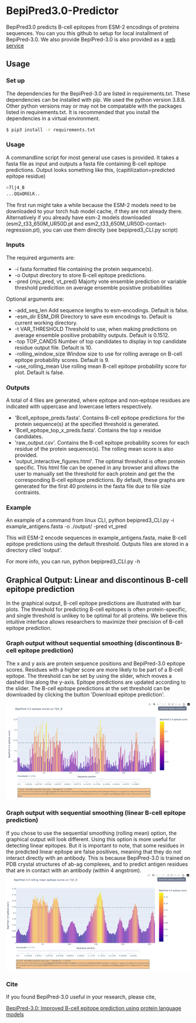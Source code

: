 # BepiPred3.0-Predictor
BepiPred3.0 predicts B-cell epitopes from ESM-2 encodings of proteins sequences. You can you this github to setup for local installment of BepiPred-3.0.
We also provide BepiPred-3.0 is also provided as a [web service](https://services.healthtech.dtu.dk/service.php?BepiPred-3.0)
## Usage
### Set up
The dependencies for the BepiPred-3.0 are listed in requirements.txt. These dependencies can be installed with pip. We used the python version 3.8.8. Other python versions may or may not be compatable with the packages listed in requirements.txt. It is recommended that you install the dependencies in a virtual environment. 
```bash
$ pip3 install -r requirements.txt
```

### Usage
A commandline script for most general use cases is provided. It takes a fasta file as input and outputs a fasta file containing B-cell epitope predictions. Output looks something like this, (capitilization=predicted epitope residue)
```bash
>7lj4_B
...QQaQRELK..
```

The first run might take a while because the ESM-2 models need to be downloaded to your torch hub model cache, if they are not already there. 
Alternatively if you already have esm-2 models downloaded (esm2_t33_650M_UR50D.pt and esm2_t33_650M_UR50D-contact-regression.pt), you can use them directly (see bepipred3_CLI.py script)

### Inputs 

The required arguments are:

* -i fasta formatted file containing the protein sequence(s).
* -o Output directory to store B-cell epitope predictions.
* -pred {mjv_pred, vt_pred} Majorty vote ensemble prediction or variable threshold predicition on average ensemble posistive probabilities


Optional arguments are:


* -add_seq_len          Add sequence lengths to esm-encodings. Default is false.
* -esm_dir ESM_DIR      Directory to save esm encodings to. Default is current working directory.
* -t VAR_THRESHOLD      Threshold to use, when making predictions on average ensemble positive probability outputs. Default is 0.1512.
* -top TOP_CANDS        Number of top candidates to display in top candidate residue output file. Default is 10.
* -rolling_window_size  Window size to use for rolling average on B-cell epitope probability scores. Default is 9.
* -use_rolling_mean     Use rolling mean B-cell epitope probability score for plot. Default is false.

### Outputs
A total of 4 files are generated, where epitope and non-epitope residues are indicated with uppercase and lowercase letters respectively.
* 'Bcell_epitope_preds.fasta'. Contains B-cell epitope predictions for the protein sequence(s) at the specified threshold is generated.
* 'Bcell_epitope_top_x_preds.fasta'. Contains the top x residue candidates.
* 'raw_output.csv'. Contains the B-cell epitope probability scores for each residue of the protein sequence(s). The rolling mean score is also provided.
* 'output_interactive_figures.html'. The optimal threshold is often protein specific. This html file can be opened in any browser and allows the user to manually set the threshold for each protein and get the the corresponding B-cell epitope predictions. By default, these graphs are generated for the first 40 proteins in the fasta file due to file size contraints.

### Example

An example of a command from linux CLI,
python bepipred3_CLI.py -i example_antigens.fasta -o ./output/ -pred vt_pred 

This will ESM-2 encode sequences in example_antigens.fasta, make B-cell epitope predictions using the default threshold. Outputs files are stored in a directory clled 'output'.

For more info, you can run,
python bepipred3_CLI.py -h

## Graphical Output: Linear and discontinous B-cell epitope prediction
In the graphical output, B-cell epitope predictions are illustrated with bar plots. The threshold for predicting B-cell epitopes is often protein-specific, and single threshold is unlikey to be optimal for all proteins. We believe this intuitive interface allows researchers to maximize their precision of B-cell epitope prediction.

### Graph output without sequential smoothing (discontinous B-cell epitope prediction)
The x and y axis are protein sequence positions and BepiPred-3.0 epitope scores.
Residues with a higher score are more likely to be part of a B-cell epitope.
The threshold can be set by using the slider, which moves a dashed line along the y-axis.
Epitope predictions are updated according to the slider.
The B-cell epitope predictions at the set threshold can be downloaded by clicking the button 'Download epitope prediction'.

![Screenshot](GraphOutput.png)

### Graph output with sequential smoothing (linear B-cell epitope prediction)
If you chose to use the sequential smoothing (rolling mean) option, the graphical output will look different.
Using this option is more useful for detecting linear epitopes. But it is important to note, that some residues in the predicted linear epitope
are false positives, meaning that they do not interact directly with an antibody. This is because BepiPred-3.0 is trained on PDB crystal structures of ab-ag complexes, and to predict antigen residues that are in contact with an antibody (within 4 angstrom).
![Screenshot](GraphOutputWSeqSmooth.png)

### Cite
If you found BepiPred-3.0 useful in your research, please cite,

[BepiPred-3.0: Improved B-cell epitope prediction using protein language models](https://www.biorxiv.org/content/10.1101/2022.07.11.499418v1)
